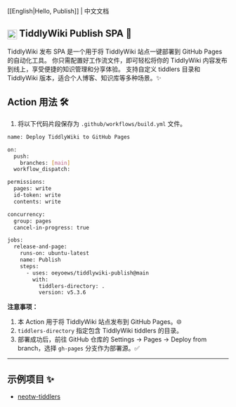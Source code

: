 [[English|Hello, Publish]] | 中文文档

## <img src="https://tiddlywiki.com/favicon.ico" alt="TiddlyWiki Logo" width="22" height="22" style="vertical-align:middle;"> TiddlyWiki Publish SPA 🚀

TiddlyWiki 发布 SPA 是一个用于将 TiddlyWiki 站点一键部署到 GitHub Pages 的自动化工具。
你只需配置好工作流文件，即可轻松将你的 TiddlyWiki 内容发布到线上，享受便捷的知识管理和分享体验。
支持自定义 tiddlers 目录和 TiddlyWiki 版本，适合个人博客、知识库等多种场景。✨

## Action 用法 🛠️

1.  将以下代码片段保存为 `.github/workflows/build.yml` 文件。

```bash
name: Deploy TiddlyWiki to GitHub Pages

on:
  push:
    branches: [main]
  workflow_dispatch:

permissions:
  pages: write
  id-token: write
  contents: write

concurrency:
  group: pages
  cancel-in-progress: true

jobs:
  release-and-page:
    runs-on: ubuntu-latest
    name: Publish
    steps:
      - uses: oeyoews/tiddlywiki-publish@main
        with:
          tiddlers-directory: .
          version: v5.3.6
```

**注意事项：**

1.  本 Action 用于将 TiddlyWiki 站点发布到 GitHub Pages。🌐
2.  `tiddlers-directory` 指定包含 TiddlyWiki tiddlers 的目录。
3.  部署成功后，前往 GitHub 仓库的 Settings -> Pages -> Deploy from branch，选择 `gh-pages` 分支作为部署源。✅

---

## 示例项目 ✨

* [neotw-tiddlers](https://github.com/oeyoews/neotw-tiddlers)